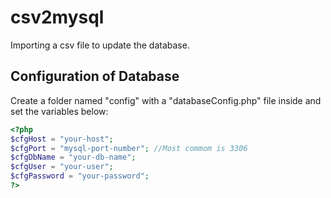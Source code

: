 # csv2mysql
Importing a csv file to update the database.

## Configuration of Database

Create a folder named "config" with a "databaseConfig.php" file inside and set the variables below:

```php
<?php
$cfgHost = "your-host";
$cfgPort = "mysql-port-number"; //Most commom is 3306
$cfgDbName = "your-db-name";
$cfgUser = "your-user";
$cfgPassword = "your-password";
?>
```
